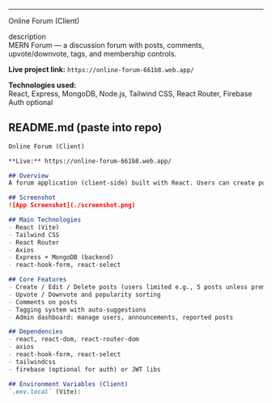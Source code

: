 
---

Online Forum (Client)

description  
MERN Forum — a discussion forum with posts, comments, upvote/downvote, tags, and membership controls.

**Live project link:** `https://online-forum-661b8.web.app/` 

**Technologies used:**  
React, Express, MongoDB, Node.js, Tailwind CSS, React Router, Firebase Auth optional

## README.md (paste into repo)
```md
Online Forum (Client)

**Live:** https://online-forum-661b8.web.app/

## Overview
A forum application (client-side) built with React. Users can create posts, comment, upvote/downvote, and search by tags. There is an admin panel for moderation and role management.

## Screenshot
![App Screenshot](./screenshot.png)

## Main Technologies
- React (Vite)
- Tailwind CSS
- React Router
- Axios
- Express + MongoDB (backend)
- react-hook-form, react-select

## Core Features
- Create / Edit / Delete posts (users limited e.g., 5 posts unless premium)
- Upvote / Downvote and popularity sorting
- Comments on posts
- Tagging system with auto-suggestions
- Admin dashboard: manage users, announcements, reported posts

## Dependencies
- react, react-dom, react-router-dom
- axios
- react-hook-form, react-select
- tailwindcss
- firebase (optional for auth) or JWT libs

## Environment Variables (Client)
`.env.local` (Vite):
